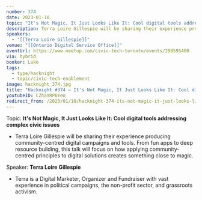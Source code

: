 ```yaml
---
number: 374
date: 2023-01-10
topic: "It's Not Magic, It Just Looks Like It: Cool digital tools addressing complex civic issues"
description: Terra Loire Gillespie will be sharing their experience producing community-centred digital campaigns and tools. From fun apps to deep resource building, this talk will focus on how applying community-centred principles to digital solutions creates something close to magic.
speakers:
  - "[[Terra Loire Gillespie]]"
venue: "[[Ontario Digital Service Office]]"
eventUrl: https://www.meetup.com/civic-tech-toronto/events/290595400
via: hybrid
booker: Luke
tags:
  - type/hacknight
  - topic/civic-tech-enablement
image: hacknight_374.jpg
title: "Hacknight #374 – It's Not Magic, It Just Looks Like It: Cool digital tools addressing complex civic issues"
youtubeID: CZhaYRP6Yeo
redirect_from: /2023/01/10/hacknight-374-its-not-magic-it-just-looks-like-it-cool-digital-tools-addressing-complex-civic-issues-with-terra-loire-gillespie/
---
```

Topic: **It's Not Magic, It Just Looks Like It: Cool digital tools addressing complex civic issues**

* Terra Loire Gillespie will be sharing their experience producing community-centred digital campaigns and tools. From fun apps to deep resource building, this talk will focus on how applying community-centred principles to digital solutions creates something close to magic.

Speaker: **Terra Loire Gillespie**

* Terra is a Digital Marketer, Organizer and Fundraiser with vast experience in political campaigns, the non-profit sector, and grassroots activism.

